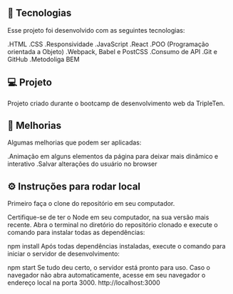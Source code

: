 ## 🚀 Tecnologias

Esse projeto foi desenvolvido com as seguintes tecnologias:

.HTML
.CSS
.Responsividade
.JavaScript
.React
.POO (Programação orientada a Objeto)
.Webpack, Babel e PostCSS
.Consumo de API
.Git e GitHub
.Metodoliga BEM

## 💻 Projeto

Projeto criado durante o bootcamp de desenvolvimento web da TripleTen.

## 🧪 Melhorias

Algumas melhorias que podem ser aplicadas:

.Animação em alguns elementos da página para deixar mais dinâmico e interativo
.Salvar alterações do usuário no browser

## ⚙ Instruções para rodar local

Primeiro faça o clone do repositório em seu computador.

Certifique-se de ter o Node em seu computador, na sua versão mais recente. Abra o terminal no diretório do repositório clonado e execute o comando para instalar todas as dependências:

npm install
Após todas dependências instaladas, execute o comando para iniciar o servidor de desenvolvimento:

npm start
Se tudo deu certo, o servidor está pronto para uso. Caso o navegador não abra automaticamente, acesse em seu navegador o endereço local na porta 3000. http://localhost:3000
